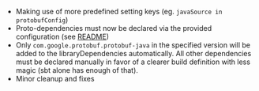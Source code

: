 * Making use of more predefined setting keys (eg. `javaSource in protobufConfig`)
* Proto-dependencies must now be declared via the provided configuration (see [README](https://github.com/gseitz/sbt-protobuf/README.md))
* Only `com.google.protobuf.protobuf-java` in the specified version will be added to the libraryDependencies automatically. All other dependencies must be declared manually in favor of a clearer build definition with less magic (sbt alone has enough of that).
* Minor cleanup and fixes
